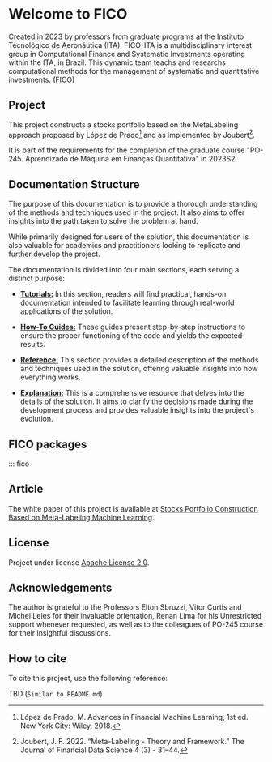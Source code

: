 # Welcome to FICO

Created in 2023 by professors from graduate programs at the Instituto Tecnológico de Aeronáutica (ITA),
FICO-ITA is a multidisciplinary interest group in Computational Finance and Systematic Investments
operating within the ITA, in Brazil. This dynamic team teachs and researchs computational methods for the management
of systematic and quantitative investments. ([FICO](https://fico-ita.github.io/en/fico/))


## Project

This project constructs a stocks portfolio based on the MetaLabeling approach proposed by López de Prado[^1] and as implemented by Joubert[^2].

It is part of the requirements for the completion of the graduate course "PO-245. Aprendizado de Máquina em Finanças
Quantitativa" in 2023S2.


[^1]: López de Prado, M. Advances in Financial Machine Learning, 1st ed. New York City: Wiley, 2018.
[^2]: Joubert, J. F. 2022. “Meta-Labeling - Theory and Framework.” The Journal of Financial Data Science 4 (3) - 31–44.


## Documentation Structure

The purpose of this documentation is to provide a thorough understanding of the methods and techniques used in the project. It also aims to offer insights into the path taken to solve the problem at hand.

While primarily designed for users of the solution, this documentation is also valuable for academics and practitioners looking to replicate and further develop the project.

The documentation is divided into four main sections, each serving a distinct purpose:


- [**Tutorials:**](tutorials.md) In this section, readers will find practical, hands-on documentation intended to facilitate learning through real-world applications of the solution.

- [**How-To Guides:**](how-to-guides.md) These guides present step-by-step instructions to ensure the proper functioning of the code and yields the expected results.

- [**Reference:**](reference.md) This section provides a detailed description of the methods and techniques used in the solution, offering valuable insights into how everything works.

- [**Explanation:**](explanation.md) This is a comprehensive resource that delves into the details of the solution. It aims to clarify the decisions made during the development process and provides valuable insights into the project's evolution.


## FICO packages

::: fico

## Article

The white paper of this project is available at
[Stocks Portfolio Construction Based on Meta-Labeling Machine Learning](materials/ITA_PO245_WhitePaper-IEEE_Access_LaTeX_template_AfonsoFeitoza.pdf).

## License

Project under license [Apache License 2.0](https://www.apache.org/licenses/LICENSE-2.0).

## Acknowledgements

The author is grateful to the Professors Elton Sbruzzi, Vitor Curtis and Michel Leles for their invaluable orientation, Renan Lima for his Unrestricted support whenever requested, as well as to the colleagues of PO-245 course for their
insightful discussions.

## How to cite

To cite this project, use the following reference:


TBD (`Similar to README.md`)
